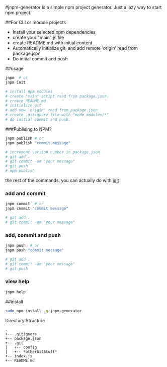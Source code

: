 
#jnpm-generator
Is a simple npm project generator. Just a lazy way to start npm project.

##For CLI or module projects
- Install your selected npm dependencies
- create your "main" js file
- create README.md with initial content
- Automatically initialize git, and add remote 'origin' read from package.json
- Do initial commit and push

##usage
```bash
jnpm  # or 
jnpm init

# install npm modules
# create "main" script read from package.json
# create README.md
# initialize git
# add new 'origin' read from package.json
# create .gitignore file with "node_modules/*"
# do initial commit and push.
```

###Publising to NPM?
```bash
jnpm publish # or
jnpm publish "commit message"

# increment version number in package.json
# git add .
# git commit -am "your message"
# git push
# npm publish
```

the rest of the commands, you can actually do with [jgit](https://www.npmjs.org/package/jgit-laziness)

### add and commit
```bash
jnpm commit  # or
jnpm commit "commit message"

# git add .
# git commit -am "your message"
```

### add, commit and push
```bash
jnpm push  # or
jnpm push "commit message"

# git add .
# git commit -am "your message"
# git push
```

### view help
```bash
jnpm help
```


##install
```bash
sudo npm install -g jnpm-generator
```

Directory Structure
```plaintext
.
+--	.gitignore
+--	package.json
+-- .git
|	+--	config
|	+-- *otherGitStuff*
+-- index.js
+-- README.md
```

